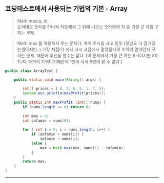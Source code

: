 ## 코딩테스트에서 사용되는 기법의 기본 - Array

> Math.max(a, b)<br>
> 순서대로 숫자를 하나씩 저장해서 그 뒤에 나오는 숫자와의 차 중 가장 큰 차를 구하는 문제.

> Math.max 를 이용해서 푸는 문제다. 마치 주식을 사고 팔듯 (뒷날도 다 알고있는셈이지만..) 가장 저점(?) 에서 사서 고점에서 팔았을때의 수익이 얼마인지 구하는 문제. 때문에 후진을 할수는 없다. (이 문제에서 가장 큰 차는 8-1이지만 8이 1보다 과거의 가격이기때문에 1원에 사서 8원에 팔 수 없다.)
```JAVA
public class ArrayTest {

	public static void main(String[] args) {
		
		int[] prices = { 8, 2, 6, 5, 1, 7, 5};
		System.out.println(maxProfit(prices));
	}
	public static int maxProfit (int[] nums) {
		if (nums.length == 0) return 0;
		
		int max = 0;
		int sofamin = nums[0];
		
		for ( int i = 0; i < nums.length; i++) {
			if (sofamin > nums[i]) {
				sofamin = nums[i];
			}else {
				max = Math.max(max, nums[i] - sofamin);
			}
		}
		return max;
	}
}
```
---